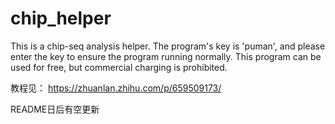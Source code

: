 # chip_helper
This is a chip-seq analysis helper. The program's key is 'puman', and please enter the key to ensure the program running normally. This program can be used for free, but commercial charging is prohibited.


教程见：
https://zhuanlan.zhihu.com/p/659509173/

README日后有空更新

